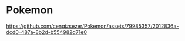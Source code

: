 # Pokemon

https://github.com/cengizsezer/Pokemon/assets/79985357/2012836a-dcd0-487a-8b2d-b554982d71e0


